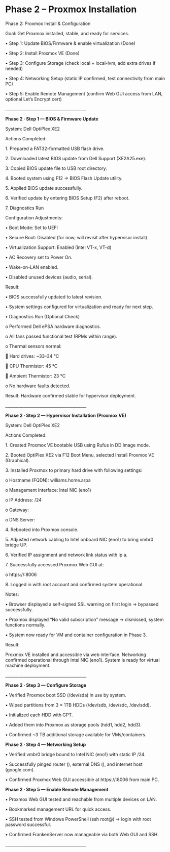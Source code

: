 ﻿# Phase 2 – Proxmox Installation



Phase 2: Proxmox Install \& Configuration

Goal: Get Proxmox installed, stable, and ready for services.

•	Step 1: Update BIOS/Firmware \& enable virtualization (Done)

•	Step 2: Install Proxmox VE (Done)

•	Step 3: Configure Storage (check local + local-lvm, add extra drives if needed)

•	Step 4: Networking Setup (static IP confirmed, test connectivity from main PC)

•	Step 5: Enable Remote Management (confirm Web GUI access from LAN, optional Let’s Encrypt cert)

\_\_\_\_\_\_\_\_\_\_\_\_\_\_\_\_\_\_\_\_\_\_\_\_\_\_\_\_\_\_\_\_\_\_\_\_\_\_\_\_



**Phase 2 · Step 1 — BIOS \& Firmware Update**



System: Dell OptiPlex XE2

Actions Completed:

1\.	Prepared a FAT32-formatted USB flash drive.

2\.	Downloaded latest BIOS update from Dell Support (XE2A25.exe).

3\.	Copied BIOS update file to USB root directory.

4\.	Booted system using F12 → BIOS Flash Update utility.

5\.	Applied BIOS update successfully.

6\.	Verified update by entering BIOS Setup (F2) after reboot.

7\.	Diagnostics Run

Configuration Adjustments:

•	Boot Mode: Set to UEFI

•	Secure Boot: Disabled (for now; will revisit after hypervisor install)

•	Virtualization Support: Enabled (Intel VT-x, VT-d)

•	AC Recovery set to Power On.

•	Wake-on-LAN enabled.

•	Disabled unused devices (audio, serial).

Result:

•	BIOS successfully updated to latest revision.

•	System settings configured for virtualization and ready for next step.

•	Diagnostics Run (Optional Check)

o	Performed Dell ePSA hardware diagnostics.

o	All fans passed functional test (RPMs within range).

o	Thermal sensors normal:

	Hard drives: ~33–34 °C

	CPU Thermistor: 45 °C

	Ambient Thermistor: 23 °C

o	No hardware faults detected.

Result: Hardware confirmed stable for hypervisor deployment.

\_\_\_\_\_\_\_\_\_\_\_\_\_\_\_\_\_\_\_\_\_\_\_\_\_\_\_\_\_\_\_\_\_\_\_\_\_\_\_\_



**Phase 2 · Step 2 — Hypervisor Installation (Proxmox VE)**



System: Dell OptiPlex XE2

Actions Completed:

1\.	Created Proxmox VE bootable USB using Rufus in DD Image mode.

2\.	Booted OptiPlex XE2 via F12 Boot Menu, selected Install Proxmox VE (Graphical).

3\.	Installed Proxmox to primary hard drive with following settings:

o	Hostname (FQDN): williams.home.arpa

o	Management Interface: Intel NIC (eno1)

o	IP Address: <IP-REDACTED>/24

o	Gateway: <IP-REDACTED>

o	DNS Server: <IP-REDACTED>

4\.	Rebooted into Proxmox console.

5\.	Adjusted network cabling to Intel onboard NIC (eno1) to bring vmbr0 bridge UP.

6\.	Verified IP assignment and network link status with ip a.

7\.	Successfully accessed Proxmox Web GUI at:

o	https://<IP-REDACTED>:8006

8\.	Logged in with root account and confirmed system operational.

Notes:

•	Browser displayed a self-signed SSL warning on first login → bypassed successfully.

•	Proxmox displayed “No valid subscription” message → dismissed, system functions normally.

•	System now ready for VM and container configuration in Phase 3.

Result:

Proxmox VE installed and accessible via web interface. Networking confirmed operational through Intel NIC (eno1). System is ready for virtual machine deployment.

\_\_\_\_\_\_\_\_\_\_\_\_\_\_\_\_\_\_\_\_\_\_\_\_\_\_\_\_\_\_\_\_\_\_\_\_\_\_\_\_



**Phase 2 · Step 3 — Configure Storage**

•	Verified Proxmox boot SSD (/dev/sda) in use by system.

•	Wiped partitions from 3 × 1TB HDDs (/dev/sdb, /dev/sdc, /dev/sdd).

•	Initialized each HDD with GPT.

•	Added them into Proxmox as storage pools (hdd1, hdd2, hdd3).

•	Confirmed ~3 TB additional storage available for VMs/containers.



**Phase 2 · Step 4 — Networking Setup**

•	Verified vmbr0 bridge bound to Intel NIC (eno1) with static IP <IP-REDACTED>/24.

•	Successfully pinged router (<IP-REDACTED>), external DNS (<IP-REDACTED>), and internet host (google.com).

•	Confirmed Proxmox Web GUI accessible at https://<IP-REDACTED>:8006 from main PC.



**Phase 2 · Step 5 — Enable Remote Management**

•	Proxmox Web GUI tested and reachable from multiple devices on LAN.

•	Bookmarked management URL for quick access.

•	SSH tested from Windows PowerShell (ssh root@<IP-REDACTED>) → login with root password successful.

•	Confirmed FrankenServer now manageable via both Web GUI and SSH.

\_\_\_\_\_\_\_\_\_\_\_\_\_\_\_\_\_\_\_\_\_\_\_\_\_\_\_\_\_\_\_\_\_\_\_\_\_\_\_\_








